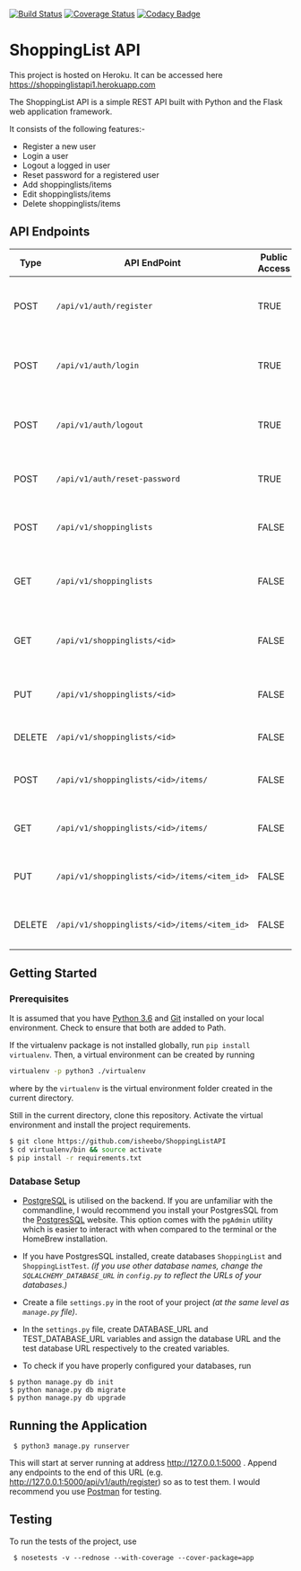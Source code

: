 [![Build Status](https://travis-ci.org/isheebo/ShoppingListAPI.svg?branch=master)](https://travis-ci.org/isheebo/ShoppingListAPI)
[![Coverage Status](https://coveralls.io/repos/github/isheebo/ShoppingListAPI/badge.svg?branch=master)](https://coveralls.io/github/isheebo/ShoppingListAPI?branch=master)
[![Codacy Badge](https://api.codacy.com/project/badge/Grade/a6c6f4fde53b4be18654832b16905249)](https://www.codacy.com/app/isheebo/ShoppingListAPI?utm_source=github.com&utm_medium=referral&utm_content=isheebo/ShoppingListAPI&utm_campaign=Badge_Grade)

# ShoppingList API

This project is hosted on Heroku. It can be accessed here
https://shoppinglistapi1.herokuapp.com

The ShoppingList API is a simple REST API built with Python and the Flask web
application framework.

It consists of the following features:-

* Register a new user
* Login a user
* Logout a logged in user
* Reset password for a registered user
* Add shoppinglists/items
* Edit shoppinglists/items
* Delete shoppinglists/items

## API Endpoints

| Type   | API EndPoint                                 | Public Access | Usage                                                   |
| ------ | -------------------------------------------- | ------------- | ------------------------------------------------------- |
| POST   | `/api/v1/auth/register`                      | TRUE          | Register a new user: requires an email and a password   |
| POST   | `/api/v1/auth/login`                         | TRUE          | Log in a registered user using their email and password |
| POST   | `/api/v1/auth/logout`                        | TRUE          | Use a generated authentication token to logout a user   |
| POST   | `/api/v1/auth/reset-password`                | TRUE          | Change the password for a registered user               |
| POST   | `/api/v1/shoppinglists`                      | FALSE         | Add a shopping list to a logged in user account         |
| GET    | `/api/v1/shoppinglists`                      | FALSE         | View all shopping lists associated with a user account  |
| GET    | `/api/v1/shoppinglists/<id>`                 | FALSE         | View the details of a shopping list specified by \<id\> |
| PUT    | `/api/v1/shoppinglists/<id>`                 | FALSE         | Edit the attributes of a shopping list using its \<id\> |
| DELETE | `/api/v1/shoppinglists/<id>`                 | FALSE         | Deletes shopping list with \<id\>                       |
| POST   | `/api/v1/shoppinglists/<id>/items/`          | FALSE         | Add item to the shopping list with that \<id\>          |
| GET    | `/api/v1/shoppinglists/<id>/items/`          | FALSE         | View all items in the shopping list with that \<id\>    |
| PUT    | `/api/v1/shoppinglists/<id>/items/<item_id>` | FALSE         | Edit a shopping list item specified by \<item_id\>      |
| DELETE | `/api/v1/shoppinglists/<id>/items/<item_id>` | FALSE         | Delete an item from the specified shopping list         |

## Getting Started

### Prerequisites

It is assumed that you have [Python 3.6](https://www.python.org) and
[Git](https://git-scm.com) installed on your local environment. Check to ensure
that both are added to Path.

If the virtualenv package is not installed globally, run `pip install
virtualenv`. Then, a virtual environment can be created by running

```sh
virtualenv -p python3 ./virtualenv
```

where by the `virtualenv` is the virtual environment folder created in the
current directory.

Still in the current directory, clone this repository. Activate the virtual
environment and install the project requirements.

```sh
$ git clone https://github.com/isheebo/ShoppingListAPI
$ cd virtualenv/bin && source activate
$ pip install -r requirements.txt
```

### Database Setup

* [PostgreSQL](https://www.postgresql.org) is utilised on the backend. If you
  are unfamiliar with the commandline, I would recommend you install your
  PostgresSQL from the [PostgresSQL](https://www.postgresql.org/download/)
  website. This option comes with the `pgAdmin` utility which is easier to
  interact with when compared to the terminal or the HomeBrew installation.

* If you have PostgresSQL installed, create databases `ShoppingList` and
  `ShoppingListTest`. _(if you use other database names, change the
  `SQLALCHEMY_DATABASE_URL` in `config.py` to reflect the URLs of your
  databases.)_

* Create a file `settings.py` in the root of your project _(at the same level as
  `manage.py` file)_.

* In the `settings.py` file, create DATABASE_URL and TEST_DATABASE_URL variables
  and assign the database URL and the test database URL respectively to the
  created variables.

* To check if you have properly configured your databases, run

```
$ python manage.py db init
$ python manage.py db migrate
$ python manage.py db upgrade
```

## Running the Application

```
 $ python3 manage.py runserver
```

This will start at server running at address http://127.0.0.1:5000 . Append any
endpoints to the end of this URL (e.g.
http://127.0.0.1:5000/api/v1/auth/register) so as to test them. I would
recommend you use [Postman](https://www.getpostman.com) for testing.

## Testing

To run the tests of the project, use

```
 $ nosetests -v --rednose --with-coverage --cover-package=app
```
